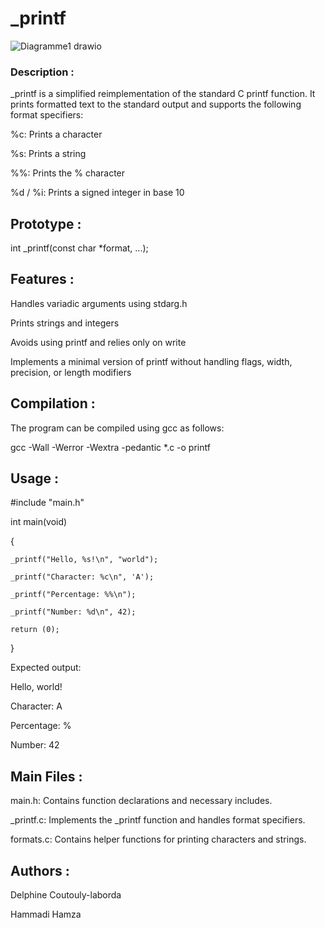 # **_printf**

![Diagramme1 drawio](https://github.com/user-attachments/assets/1ea82532-d843-4625-b30c-cce19a0f20f5)


### **Description :**

_printf is a simplified reimplementation of the standard C printf function. It prints formatted text to the standard output and supports the following format specifiers:

%c: Prints a character

%s: Prints a string

%%: Prints the % character

%d / %i: Prints a signed integer in base 10

## **Prototype :**

int _printf(const char *format, ...);

## **Features :**

Handles variadic arguments using stdarg.h

Prints strings and integers

Avoids using printf and relies only on write

Implements a minimal version of printf without handling flags, width, precision, or length modifiers

## **Compilation :**

The program can be compiled using gcc as follows:

gcc -Wall -Werror -Wextra -pedantic *.c -o printf

## **Usage :**

#include "main.h"

int main(void)

{
	
    _printf("Hello, %s!\n", "world");

    _printf("Character: %c\n", 'A');

    _printf("Percentage: %%\n");

    _printf("Number: %d\n", 42);

    return (0);
}

Expected output:

Hello, world!

Character: A

Percentage: %

Number: 42

## **Main Files :**

main.h: Contains function declarations and necessary includes.

_printf.c: Implements the _printf function and handles format specifiers.

formats.c: Contains helper functions for printing characters and strings.

## **Authors :**

Delphine Coutouly-laborda

Hammadi Hamza
